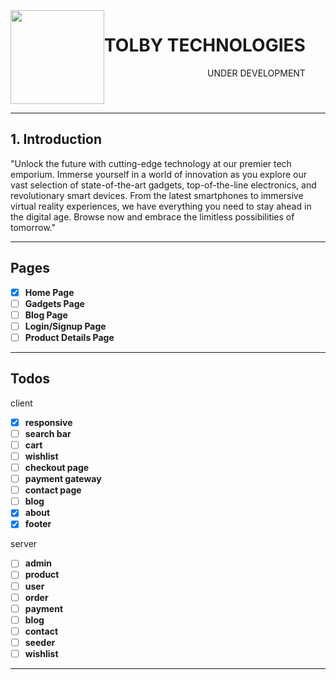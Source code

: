 <div align="center" style='display:inline-flex'>

<img src="https://i.ibb.co/0qfcPnY/tolby.png" width="150" height="150">
<br/>
<div style='text-align:right'>
    <h1><b>TOLBY TECHNOLOGIES</b></h1>
    <p style='padding-left:2rem'> UNDER DEVELOPMENT</p>
</div>
</div>

<br/>
<hr>

## 1. Introduction


"Unlock the future with cutting-edge
    technology at our premier tech emporium. Immerse yourself in a world of
    innovation as you explore our vast selection of state-of-the-art gadgets,
    top-of-the-line electronics, and revolutionary smart devices. From the
    latest smartphones to immersive virtual reality experiences, we have
    everything you need to stay ahead in the digital age. Browse now and embrace
    the limitless possibilities of tomorrow."

<hr>

## Pages

- [x] **Home Page**
- [ ] **Gadgets Page**
- [ ] **Blog Page**
- [ ] **Login/Signup Page**
- [ ] **Product Details Page**

<hr>

## Todos

client
- [x] **responsive**
- [ ] **search bar**
- [ ] **cart**
- [ ] **wishlist**
- [ ] **checkout page**
- [ ] **payment gateway**
- [ ] **contact page**
- [ ] **blog**
- [x] **about**
- [x] **footer**

server
- [ ] **admin**
- [ ] **product**
- [ ] **user**
- [ ] **order**
- [ ] **payment**
- [ ] **blog**
- [ ] **contact**
- [ ] **seeder**
- [ ] **wishlist**

<hr>